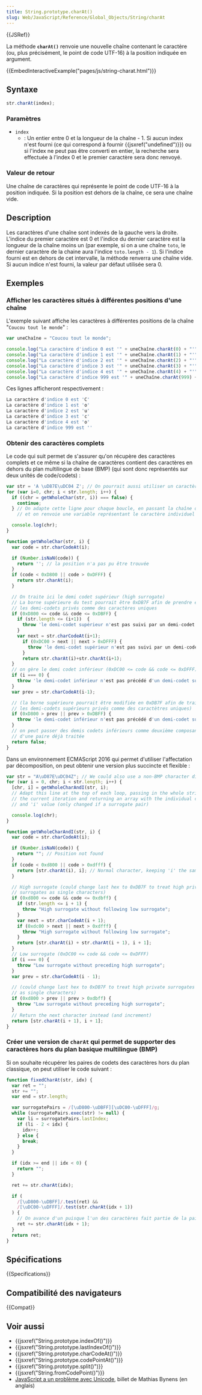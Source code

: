 ```yaml
---
title: String.prototype.charAt()
slug: Web/JavaScript/Reference/Global_Objects/String/charAt
---
```


{{JSRef}}

La méthode **`charAt()`** renvoie une nouvelle chaîne contenant le caractère (ou, plus précisément, le point de code UTF-16) à la position indiquée en argument.

{{EmbedInteractiveExample("pages/js/string-charat.html")}}

## Syntaxe

```js
str.charAt(index);
```

### Paramètres

- `index`
  - : Un entier entre 0 et la longueur de la chaîne - 1. Si aucun index n'est fourni (ce qui correspond à fournir {{jsxref("undefined")}}) ou si l'index ne peut pas être converti en entier, la recherche sera effectuée à l'index 0 et le premier caractère sera donc renvoyé.

### Valeur de retour

Une chaîne de caractères qui représente le point de code UTF-16 à la position indiquée. Si la position est dehors de la chaîne, ce sera une chaîne vide.

## Description

Les caractères d'une chaîne sont indexés de la gauche vers la droite. L'indice du premier caractère est 0 et l'indice du dernier caractère est la longueur de la chaîne moins un (par exemple, si on a une chaîne `toto`, le dernier caractère de la chaine aura l'indice `toto.length - 1`). Si l'indice fourni est en dehors de cet intervalle, la méthode renverra une chaîne vide. Si aucun indice n'est fourni, la valeur par défaut utilisée sera 0.

## Exemples

### Afficher les caractères situés à différentes positions d'une chaîne

L'exemple suivant affiche les caractères à différentes positions de la chaîne "`Coucou tout le monde`" :

```js
var uneChaîne = "Coucou tout le monde";

console.log("La caractère d'indice 0 est '" + uneChaîne.charAt(0) + "'");
console.log("La caractère d'indice 1 est '" + uneChaîne.charAt(1) + "'");
console.log("La caractère d'indice 2 est '" + uneChaîne.charAt(2) + "'");
console.log("La caractère d'indice 3 est '" + uneChaîne.charAt(3) + "'");
console.log("La caractère d'indice 4 est '" + uneChaîne.charAt(4) + "'");
console.log("La caractère d'indice 999 est '" + uneChaîne.charAt(999) + "'");
```

Ces lignes afficheront respectivement :

```js
La caractère d'indice 0 est 'C'
La caractère d'indice 1 est 'o'
La caractère d'indice 2 est 'u'
La caractère d'indice 3 est 'c'
La caractère d'indice 4 est 'o'
La caractère d'indice 999 est ''
```

### Obtenir des caractères complets

Le code qui suit permet de s'assurer qu'on récupère des caractères complets et ce même si la chaîne de caractères contient des caractères en dehors du plan multilingue de base (BMP) (qui sont donc représentés sur deux unités de code/codets) :

```js
var str = 'A \uD87E\uDC04 Z'; // On pourrait aussi utiliser un caractère hors du BMP directement
for (var i=0, chr; i < str.length; i++) {
  if ((chr = getWholeChar(str, i)) === false) {
    continue;
  } // On adapte cette ligne pour chaque boucle, en passant la chaîne de caractères
    // et on renvoie une variable représentant le caractère individuel

  console.log(chr);
}

function getWholeChar(str, i) {
  var code = str.charCodeAt(i);

  if (Number.isNaN(code)) {
    return ''; // la position n'a pas pu être trouvée
  }
  if (code < 0xD800 || code > 0xDFFF) {
    return str.charAt(i);
  }

  // On traite ici le demi codet supérieur (high surrogate)
  // La borne supérieure du test pourrait être 0xDB7F afin de prendre en compte
  // les demi-codets privés comme des caractères uniques
  if (0xD800 <= code && code <= 0xDBFF) {
    if (str.length <= (i+1))  {
      throw 'le demi-codet supérieur n'est pas suivi par un demi-codet inférieur';
    }
    var next = str.charCodeAt(i+1);
      if (0xDC00 > next || next > 0xDFFF) {
        throw 'le demi-codet supérieur n'est pas suivi par un demi-codet inférieur';
      }
      return str.charAt(i)+str.charAt(i+1);
  }
  // on gère le demi codet inférieur (0xDC00 <= code && code <= 0xDFFF)
  if (i === 0) {
    throw 'le demi-codet inférieur n'est pas précédé d'un demi-codet supérieur';
  }
  var prev = str.charCodeAt(i-1);

  // (la borne supérieure pourrait être modifiée en 0xDB7F afin de traiter
  // les demi-codets supérieurs privés comme des caractètres uniques)
  if (0xD800 > prev || prev > 0xDBFF) {
    throw 'le demi-codet inférieur n'est pas précédé d'un demi-codet supérieur';
  }
  // on peut passer des demis codets inférieurs comme deuxième composant
  // d'une paire déjà traitée
  return false;
}
```

Dans un environnement ECMAScript 2016 qui permet d'utiliser l'affectation par décomposition, on peut obtenir une version plus succincte et flexible :

```js
var str = "A\uD87E\uDC04Z"; // We could also use a non-BMP character directly
for (var i = 0, chr; i < str.length; i++) {
  [chr, i] = getWholeCharAndI(str, i);
  // Adapt this line at the top of each loop, passing in the whole string and
  // the current iteration and returning an array with the individual character
  // and 'i' value (only changed if a surrogate pair)

  console.log(chr);
}

function getWholeCharAndI(str, i) {
  var code = str.charCodeAt(i);

  if (Number.isNaN(code)) {
    return ""; // Position not found
  }
  if (code < 0xd800 || code > 0xdfff) {
    return [str.charAt(i), i]; // Normal character, keeping 'i' the same
  }

  // High surrogate (could change last hex to 0xDB7F to treat high private
  // surrogates as single characters)
  if (0xd800 <= code && code <= 0xdbff) {
    if (str.length <= i + 1) {
      throw "High surrogate without following low surrogate";
    }
    var next = str.charCodeAt(i + 1);
    if (0xdc00 > next || next > 0xdfff) {
      throw "High surrogate without following low surrogate";
    }
    return [str.charAt(i) + str.charAt(i + 1), i + 1];
  }
  // Low surrogate (0xDC00 <= code && code <= 0xDFFF)
  if (i === 0) {
    throw "Low surrogate without preceding high surrogate";
  }
  var prev = str.charCodeAt(i - 1);

  // (could change last hex to 0xDB7F to treat high private surrogates
  // as single characters)
  if (0xd800 > prev || prev > 0xdbff) {
    throw "Low surrogate without preceding high surrogate";
  }
  // Return the next character instead (and increment)
  return [str.charAt(i + 1), i + 1];
}
```

### Créer une version de `charAt` qui permet de supporter des caractères hors du plan basique multilingue (BMP)

Si on souhaite récupérer les paires de codets des caractères hors du plan classique, on peut utiliser le code suivant :

```js
function fixedCharAt(str, idx) {
  var ret = "";
  str += "";
  var end = str.length;

  var surrogatePairs = /[\uD800-\uDBFF][\uDC00-\uDFFF]/g;
  while (surrogatePairs.exec(str) != null) {
    var li = surrogatePairs.lastIndex;
    if (li - 2 < idx) {
      idx++;
    } else {
      break;
    }
  }

  if (idx >= end || idx < 0) {
    return "";
  }

  ret += str.charAt(idx);

  if (
    /[\uD800-\uDBFF]/.test(ret) &&
    /[\uDC00-\uDFFF]/.test(str.charAt(idx + 1))
  ) {
    // On avance d'un puisque l'un des caractères fait partie de la paire
    ret += str.charAt(idx + 1);
  }
  return ret;
}
```

## Spécifications

{{Specifications}}

## Compatibilité des navigateurs

{{Compat}}

## Voir aussi

- {{jsxref("String.prototype.indexOf()")}}
- {{jsxref("String.prototype.lastIndexOf()")}}
- {{jsxref("String.prototype.charCodeAt()")}}
- {{jsxref("String.prototype.codePointAt()")}}
- {{jsxref("String.prototype.split()")}}
- {{jsxref("String.fromCodePoint()")}}
- [JavaScript a un problème avec Unicode](https://mathiasbynens.be/notes/javascript-unicode), billet de Mathias Bynens (en anglais)
